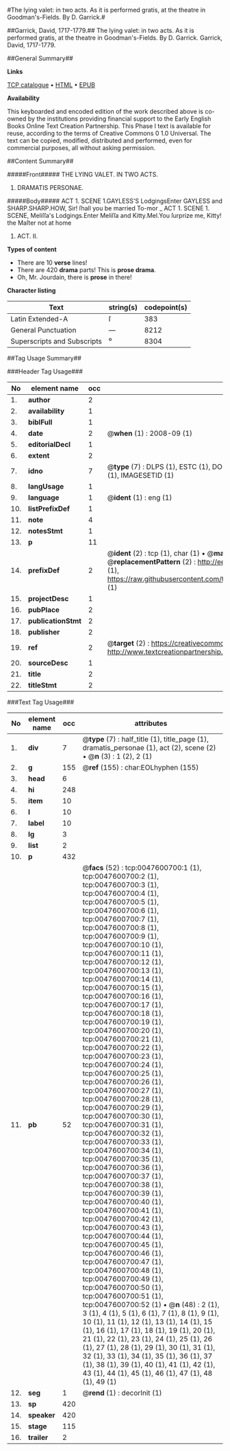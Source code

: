 #The lying valet: in two acts. As it is performed gratis, at the theatre in Goodman's-Fields. By D. Garrick.#

##Garrick, David, 1717-1779.##
The lying valet: in two acts. As it is performed gratis, at the theatre in Goodman's-Fields. By D. Garrick.
Garrick, David, 1717-1779.

##General Summary##

**Links**

[TCP catalogue](http://www.ota.ox.ac.uk/tcp/)  • 
[HTML](http://tei.it.ox.ac.uk/tcp/Texts-HTML/free/004/004805553.html)  • 
[EPUB](http://tei.it.ox.ac.uk/tcp/Texts-EPUB/free/004/004805553.epub)

**Availability**

This keyboarded and encoded edition of the
	       work described above is co-owned by the institutions
	       providing financial support to the Early English Books
	       Online Text Creation Partnership. This Phase I text is
	       available for reuse, according to the terms of Creative
	       Commons 0 1.0 Universal. The text can be copied,
	       modified, distributed and performed, even for
	       commercial purposes, all without asking permission.


##Content Summary##

#####Front#####
THE LYING VALET. IN TWO ACTS.
1. DRAMATIS PERSONAE.

#####Body#####
ACT 1. SCENE 1.GAYLESS'S LodgingsEnter GAYLESS and SHARP.SHARP.HOW, Sir! ſhall you be married To-mor
    _ ACT 1. SCENE 1.
SCENE, Meliſſa's Lodgings.Enter Meliſſa and Kitty.Mel.You ſurprize me, Kitty! the Maſter not at home
1. ACT. II.

**Types of content**

  * There are 10 **verse** lines!
  * There are 420 **drama** parts! This is **prose drama**.
  * Oh, Mr. Jourdain, there is **prose** in there!

**Character listing**


|Text|string(s)|codepoint(s)|
|---|---|---|
|Latin Extended-A|ſ|383|
|General Punctuation|—|8212|
|Superscripts             and Subscripts|⁰|8304|

##Tag Usage Summary##

###Header Tag Usage###

|No|element name|occ|attributes|
|---|---|---|---|
|1.|__author__|2||
|2.|__availability__|1||
|3.|__biblFull__|1||
|4.|__date__|2| @__when__ (1) : 2008-09 (1)|
|5.|__editorialDecl__|1||
|6.|__extent__|2||
|7.|__idno__|7| @__type__ (7) : DLPS (1), ESTC (1), DOCNO (1), TCP (1), GALEDOCNO (1), CONTENTSET (1), IMAGESETID (1)|
|8.|__langUsage__|1||
|9.|__language__|1| @__ident__ (1) : eng (1)|
|10.|__listPrefixDef__|1||
|11.|__note__|4||
|12.|__notesStmt__|1||
|13.|__p__|11||
|14.|__prefixDef__|2| @__ident__ (2) : tcp (1), char (1)  •  @__matchPattern__ (2) : ([0-9\-]+):([0-9IVX]+) (1), (.+) (1)  •  @__replacementPattern__ (2) : http://eebo.chadwyck.com/downloadtiff?vid=$1&page=$2 (1), https://raw.githubusercontent.com/textcreationpartnership/Texts/master/tcpchars.xml#$1 (1)|
|15.|__projectDesc__|1||
|16.|__pubPlace__|2||
|17.|__publicationStmt__|2||
|18.|__publisher__|2||
|19.|__ref__|2| @__target__ (2) : https://creativecommons.org/publicdomain/zero/1.0/ (1), http://www.textcreationpartnership.org/docs/. (1)|
|20.|__sourceDesc__|1||
|21.|__title__|2||
|22.|__titleStmt__|2||


###Text Tag Usage###

|No|element name|occ|attributes|
|---|---|---|---|
|1.|__div__|7| @__type__ (7) : half_title (1), title_page (1), dramatis_personae (1), act (2), scene (2)  •  @__n__ (3) : 1 (2), 2 (1)|
|2.|__g__|155| @__ref__ (155) : char:EOLhyphen (155)|
|3.|__head__|6||
|4.|__hi__|248||
|5.|__item__|10||
|6.|__l__|10||
|7.|__label__|10||
|8.|__lg__|3||
|9.|__list__|2||
|10.|__p__|432||
|11.|__pb__|52| @__facs__ (52) : tcp:0047600700:1 (1), tcp:0047600700:2 (1), tcp:0047600700:3 (1), tcp:0047600700:4 (1), tcp:0047600700:5 (1), tcp:0047600700:6 (1), tcp:0047600700:7 (1), tcp:0047600700:8 (1), tcp:0047600700:9 (1), tcp:0047600700:10 (1), tcp:0047600700:11 (1), tcp:0047600700:12 (1), tcp:0047600700:13 (1), tcp:0047600700:14 (1), tcp:0047600700:15 (1), tcp:0047600700:16 (1), tcp:0047600700:17 (1), tcp:0047600700:18 (1), tcp:0047600700:19 (1), tcp:0047600700:20 (1), tcp:0047600700:21 (1), tcp:0047600700:22 (1), tcp:0047600700:23 (1), tcp:0047600700:24 (1), tcp:0047600700:25 (1), tcp:0047600700:26 (1), tcp:0047600700:27 (1), tcp:0047600700:28 (1), tcp:0047600700:29 (1), tcp:0047600700:30 (1), tcp:0047600700:31 (1), tcp:0047600700:32 (1), tcp:0047600700:33 (1), tcp:0047600700:34 (1), tcp:0047600700:35 (1), tcp:0047600700:36 (1), tcp:0047600700:37 (1), tcp:0047600700:38 (1), tcp:0047600700:39 (1), tcp:0047600700:40 (1), tcp:0047600700:41 (1), tcp:0047600700:42 (1), tcp:0047600700:43 (1), tcp:0047600700:44 (1), tcp:0047600700:45 (1), tcp:0047600700:46 (1), tcp:0047600700:47 (1), tcp:0047600700:48 (1), tcp:0047600700:49 (1), tcp:0047600700:50 (1), tcp:0047600700:51 (1), tcp:0047600700:52 (1)  •  @__n__ (48) : 2 (1), 3 (1), 4 (1), 5 (1), 6 (1), 7 (1), 8 (1), 9 (1), 10 (1), 11 (1), 12 (1), 13 (1), 14 (1), 15 (1), 16 (1), 17 (1), 18 (1), 19 (1), 20 (1), 21 (1), 22 (1), 23 (1), 24 (1), 25 (1), 26 (1), 27 (1), 28 (1), 29 (1), 30 (1), 31 (1), 32 (1), 33 (1), 34 (1), 35 (1), 36 (1), 37 (1), 38 (1), 39 (1), 40 (1), 41 (1), 42 (1), 43 (1), 44 (1), 45 (1), 46 (1), 47 (1), 48 (1), 49 (1)|
|12.|__seg__|1| @__rend__ (1) : decorInit (1)|
|13.|__sp__|420||
|14.|__speaker__|420||
|15.|__stage__|115||
|16.|__trailer__|2||

